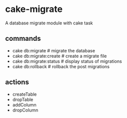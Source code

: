cake-migrate
============

A database migrate module with cake task

## commands
* cake db:migrate           # migrate the database
* cake db:migrate:create    # create a migrate file
* cake db:migrate:status    # display status of migrations
* cake db:rollback          # rollback the post migrations

## actions
* createTable
* dropTable
* addColumn
* dropColumn
